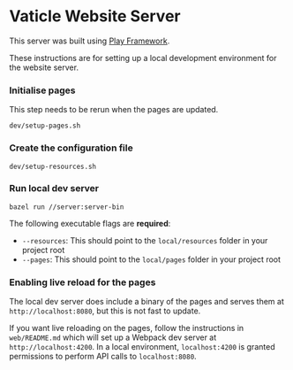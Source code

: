 # Vaticle Website Server

This server was built using [Play Framework](https://www.playframework.com/).

These instructions are for setting up a local development environment for the website server.

### Initialise pages

This step needs to be rerun when the pages are updated.

```shell script
dev/setup-pages.sh
```

### Create the configuration file

```shell script
dev/setup-resources.sh
```

### Run local dev server

```shell script
bazel run //server:server-bin
```

The following executable flags are **required**:
- `--resources`: This should point to the `local/resources` folder in your project root
- `--pages`: This should point to the `local/pages` folder in your project root

### Enabling live reload for the pages

The local dev server does include a binary of the pages and serves them at `http://localhost:8080`, but this is not fast to update.

If you want live reloading on the pages, follow the instructions in `web/README.md` which will set up a Webpack dev server at `http://localhost:4200`. In a local environment, `localhost:4200` is granted permissions to perform API calls to `localhost:8080`.
